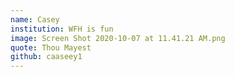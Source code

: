```yaml
---
name: Casey
institution: WFH is fun
image: Screen Shot 2020-10-07 at 11.41.21 AM.png
quote: Thou Mayest
github: caaseey1
---
```

